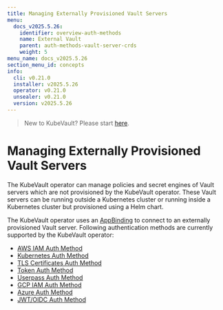 ```yaml
---
title: Managing Externally Provisioned Vault Servers
menu:
  docs_v2025.5.26:
    identifier: overview-auth-methods
    name: External Vault
    parent: auth-methods-vault-server-crds
    weight: 5
menu_name: docs_v2025.5.26
section_menu_id: concepts
info:
  cli: v0.21.0
  installer: v2025.5.26
  operator: v0.21.0
  unsealer: v0.21.0
  version: v2025.5.26
---
```


> New to KubeVault? Please start [here](/docs/v2025.5.26/concepts/README).

# Managing Externally Provisioned Vault Servers

The KubeVault operator can manage policies and secret engines of Vault servers which are not provisioned by the KubeVault operator. These Vault servers can be running outside a Kubernetes cluster or running inside a Kubernetes cluster but provisioned using a Helm chart.

The KubeVault operator uses an [AppBinding](/docs/v2025.5.26/concepts/vault-server-crds/auth-methods/appbinding) to connect to an externally provisioned Vault server. Following authentication methods are currently supported by the KubeVault operator:

- [AWS IAM Auth Method](/docs/v2025.5.26/concepts/vault-server-crds/auth-methods/aws-iam)
- [Kubernetes Auth Method](/docs/v2025.5.26/concepts/vault-server-crds/auth-methods/kubernetes)
- [TLS Certificates Auth Method](/docs/v2025.5.26/concepts/vault-server-crds/auth-methods/tls)
- [Token Auth Method](/docs/v2025.5.26/concepts/vault-server-crds/auth-methods/token)
- [Userpass Auth Method](/docs/v2025.5.26/concepts/vault-server-crds/auth-methods/userpass)
- [GCP IAM Auth Method](/docs/v2025.5.26/concepts/vault-server-crds/auth-methods/gcp-iam)
- [Azure Auth Method](/docs/v2025.5.26/concepts/vault-server-crds/auth-methods/azure)
- [JWT/OIDC Auth Method](/docs/v2025.5.26/concepts/vault-server-crds/auth-methods/jwt-oidc)
